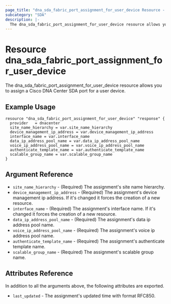 ```yaml
---
page_title: "dna_sda_fabric_port_assignment_for_user_device Resource - terraform-provider-dnacenter"
subcategory: "SDA"
description: |-
  The dna_sda_fabric_port_assignment_for_user_device resource allows you to assign a Cisco DNA Center SDA port for a user device.
---
```


# Resource dna_sda_fabric_port_assignment_for_user_device

The dna_sda_fabric_port_assignment_for_user_device resource allows you to assign a Cisco DNA Center SDA port for a user device.

## Example Usage

```hcl
resource "dna_sda_fabric_port_assignment_for_user_device" "response" {
  provider   = dnacenter
  site_name_hierarchy = var.site_name_hierarchy
  device_management_ip_address = var.device_management_ip_address
  interface_name = var.interface_name
  data_ip_address_pool_name = var.data_ip_address_pool_name
  voice_ip_address_pool_name = var.voice_ip_address_pool_name
  authenticate_template_name = var.authenticate_template_name
  scalable_group_name = var.scalable_group_name
}
```

## Argument Reference

- `site_name_hierarchy` - (Required) The assignment's site name hierarchy.
- `device_management_ip_address` - (Required) The assignment's device management ip address. If it's changed it forces the creation of a new resource.
- `interface_name` - (Required) The assignment's interface name. If it's changed it forces the creation of a new resource.
- `data_ip_address_pool_name` - (Required) The assignment's data ip address pool name.
- `voice_ip_address_pool_name` - (Required) The assignment's voice ip address pool name.
- `authenticate_template_name` - (Required) The assignment's authenticate template name.
- `scalable_group_name` - (Required) The assignment's scalable group name.

## Attributes Reference

In addition to all the arguments above, the following attributes are exported.

- `last_updated` - The assignment's updated time with format RFC850.

